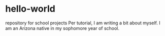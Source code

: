 # hello-world
repository for school projects 
Per tutorial, I am writing a bit about myself. I am an Arizona native in my sophomore year of school.
